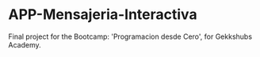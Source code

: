 # APP-Mensajeria-Interactiva
Final project for the Bootcamp: 'Programacion desde Cero', for Gekkshubs Academy.
